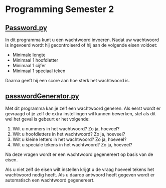 # Programming Semester 2

## [Password.py](https://github.com/elmiratjee/programming-S2/blob/master/Password.py)
 
In dit programma kunt u een wachtwoord invoeren. Nadat uw wachtwoord is ingevoerd wordt hij gecontroleerd of hij aan de volgende eisen voldoet: 
* Minimale lengte
* Minimaal 1 hoofdletter
* Minimaal 1 cijfer
* Minimaal 1 speciaal teken

Daarna geeft hij een score aan hoe sterk het wachtwoord is.

## [passwordGenerator.py](https://github.com/elmiratjee/programming-S2/blob/master/passwordGenerator.py)
Met dit programma kan je zelf een wachtwoord generen. Als eerst wordt er gevraagd of je zelf de extra instellingen wil kunnen bewerken, stel als dit wel het geval is gebeurt er het volgende:
1. Wilt u nummers in het wachtwoord? Zo ja, hoeveel?
2. Wilt u hoofdletters in het wachtwoord? Zo ja, hoeveel?
3. Wilt u kleine letters in het wachtwoord? Zo ja, hoeveel?
4. Wilt u speciale tekens in het wachtwoord? Zo ja, hoeveel?

Na deze vragen wordt er een wachtwoord gegenereert op basis van de eisen.

Als u niet zelf de eisen wilt instellen krijgt u de vraag hoeveel tekens het wachtwoord nodig heeft. Als u daarop antwoord heeft gegeven wordt er automatisch een wachtwoord gegenereert.
